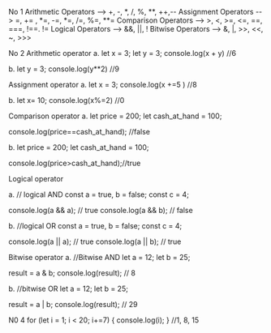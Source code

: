 No 1
Arithmetic Operators --> +, -, *, /, %, **, ++,--
Assignment Operators --> =, += , *=, -=, *=, /=, %=, **=
Comparison Operators --> >, <, >=, <=, ==, ===, !==. !=
Logical Operators --> &&, ||, !
Bitwise Operators --> &, |, >>, <<, ~, >>>

No 2
Arithmetic operator
a.
   let x = 3;
   let y = 3;
   console.log(x + y) //6

b. 
   let y = 3;
   console.log(y**2) //9
 
Assignment operator
a.
   let x = 3;
   console.log(x +=5 ) //8

b.
  let x= 10;
  console.log(x%=2) //0

Comparison operator
a.
  let price = 200;
  let cash_at_hand = 100;

  console.log(price==cash_at_hand); //false

b.
  let price = 200;
  let cash_at_hand = 100;

  console.log(price>cash_at_hand);//true

Logical operator

a.
// logical AND
const a = true, b = false;
const c = 4;

console.log(a && a); // true
console.log(a && b);  // false

b.
//logical OR
const a = true, b = false;
const c = 4;

console.log(a || a); // true
console.log(a || b);  // true

Bitwise operator
a.
//Bitwise AND
let a = 12; 
let  b = 25; 

result = a & b; 
console.log(result); // 8 

b.
//bitwise OR
let a = 12; 
let  b = 25; 

result = a | b; 
console.log(result); // 29


N0 4
for (let i = 1; i < 20; i+=7) {
  console.log(i); 
}
//1, 8, 15